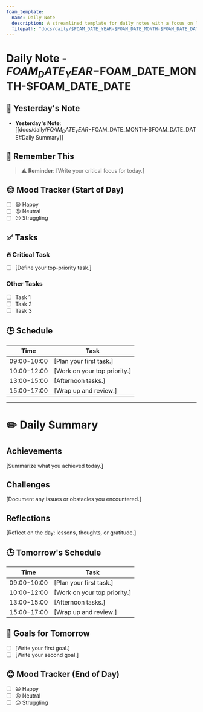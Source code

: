```yaml
---
foam_template:
  name: Daily Note
  description: A streamlined template for daily notes with a focus on linking to the previous day.
  filepath: "docs/daily/$FOAM_DATE_YEAR-$FOAM_DATE_MONTH-$FOAM_DATE_DATE.md"
---
```


# Daily Note - $FOAM_DATE_YEAR-$FOAM_DATE_MONTH-$FOAM_DATE_DATE

## 🔗 Yesterday's Note
- **Yesterday's Note**: [[docs/daily/$FOAM_DATE_YEAR-$FOAM_DATE_MONTH-$FOAM_DATE_DATE#Daily Summary]]

## 📌 Remember This
> ⚠️ **Reminder**: [Write your critical focus for today.]

## 😊 Mood Tracker (Start of Day)
- [ ] 😃 Happy
- [ ] 😐 Neutral
- [ ] 😔 Struggling

## ✅ Tasks
### 🔥 Critical Task
- [ ] [Define your top-priority task.]

### Other Tasks
- [ ] Task 1
- [ ] Task 2
- [ ] Task 3

## 🕒 Schedule
| Time       | Task               |
|------------|--------------------|
| 09:00-10:00| [Plan your first task.] |
| 10:00-12:00| [Work on your top priority.] |
| 13:00-15:00| [Afternoon tasks.] |
| 15:00-17:00| [Wrap up and review.] |

---

# ✏️ Daily Summary
## Achievements
[Summarize what you achieved today.]

## Challenges
[Document any issues or obstacles you encountered.]

## Reflections
[Reflect on the day: lessons, thoughts, or gratitude.]

## 🕒 Tomorrow's Schedule
| Time       | Task               |
|------------|--------------------|
| 09:00-10:00| [Plan your first task.] |
| 10:00-12:00| [Work on your top priority.] |
| 13:00-15:00| [Afternoon tasks.] |
| 15:00-17:00| [Wrap up and review.] |

## 🎯 Goals for Tomorrow
- [ ] [Write your first goal.]
- [ ] [Write your second goal.]

## 😊 Mood Tracker (End of Day)
- [ ] 😃 Happy
- [ ] 😐 Neutral
- [ ] 😔 Struggling
